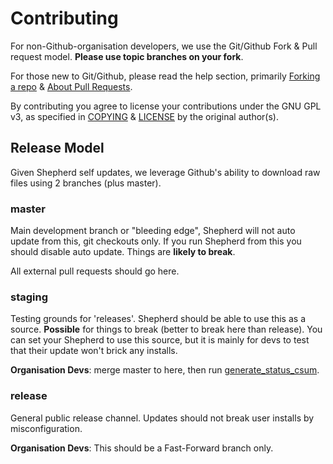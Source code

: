 Contributing
============

For non-Github-organisation developers, we use the Git/Github Fork & Pull request model. 
**Please use topic branches on your fork**. 

For those new to Git/Github, please read the help section, primarily [Forking a repo](https://help.github.com/articles/fork-a-repo/)
& [About Pull Requests](https://help.github.com/articles/about-pull-requests/).

By contributing you agree to license your contributions under the GNU GPL v3, as specified in [COPYING](COPYING) &
[LICENSE](LICENSE) by the original author(s).

## Release Model
Given Shepherd self updates, we leverage Github's ability to download raw files using 2 branches (plus master).

### master
Main development branch or "bleeding edge", Shepherd will not auto update from this, git checkouts only.
If you run Shepherd from this you should disable auto update. Things are **likely to break**.

All external pull requests should go here.

### staging
Testing grounds for 'releases'. Shepherd should be able to use this as a source. **Possible** for things to break (better to break here than release).
You can set your Shepherd to use this source, but it is mainly for devs to test that their update won't brick any installs.

**Organisation Devs**: merge master to here, then run [generate_status_csum](util/generate_status_csum).

### release
General public release channel. Updates should not break user installs by misconfiguration.

**Organisation Devs**: This should be a Fast-Forward branch only.